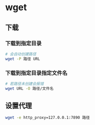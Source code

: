 <!--
 * @Description: 
 * @Version: 1.0
 * @Author: DaLao
 * @Email: dalao@xxx.com
 * @Date: 2022-01-03 00:55:15
 * @LastEditors: daLao
 * @LastEditTime: 2023-04-23 09:41:52
-->

# wget

## 下载

### 下载到指定目录

```sh
# 会自动创建路径
wget -P 路径 URL
```

### 下载到指定目录指定文件名

```sh
# 若路径未创建会报错
wget URL -O 路径/文件名
```

## 设置代理

```sh
wget -e http_proxy=127.0.0.1:7890 路径
```
